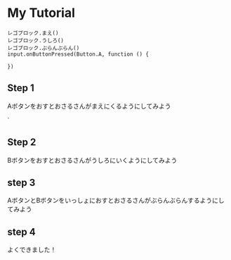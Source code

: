 # My Tutorial

```ghost
レゴブロック.まえ()
レゴブロック.うしろ()
レゴブロック.ぶらんぶらん()
input.onButtonPressed(Button.A, function () {
	
})
```

## Step 1

Aボタンをおすとおさるさんがまえにくるようにしてみよう

`
## Step 2

Bボタンをおすとおさるさんがうしろにいくようにしてみよう

## step 3

AボタンとBボタンをいっしょにおすとおさるさんがぶらんぶらんするようにしてみよう

## step 4

よくできました！

